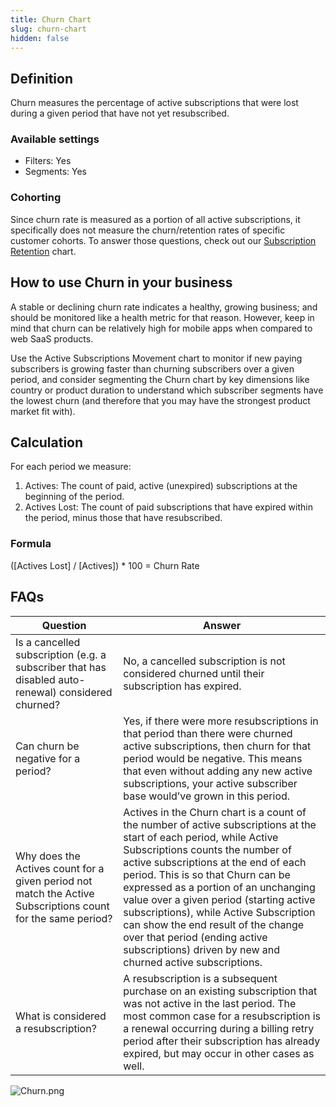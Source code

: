 ```yaml
---
title: Churn Chart
slug: churn-chart
hidden: false
---
```


## Definition

Churn measures the percentage of active subscriptions that were lost during a given period that have not yet resubscribed.

### Available settings

- Filters: Yes
- Segments: Yes

### Cohorting

Since churn rate is measured as a portion of all active subscriptions, it specifically does not measure the churn/retention rates of specific customer cohorts. To answer those questions, check out our [Subscription Retention](/docs/dashboard-and-metrics/charts/subscription-retention-chart) chart.

## How to use Churn in your business

A stable or declining churn rate indicates a healthy, growing business; and should be monitored like a health metric for that reason. However, keep in mind that churn can be relatively high for mobile apps when compared to web SaaS products.

Use the Active Subscriptions Movement chart to monitor if new paying subscribers is growing faster than churning subscribers over a given period, and consider segmenting the Churn chart by key dimensions like country or product duration to understand which subscriber segments have the lowest churn (and therefore that you may have the strongest product market fit with).

## Calculation

For each period we measure:

1. Actives: The count of paid, active (unexpired) subscriptions at the beginning of the period.
2. Actives Lost: The count of paid subscriptions that have expired within the period, minus those that have resubscribed.

### Formula

([Actives Lost] / [Actives]) \* 100 = Churn Rate

## FAQs

| Question                                                                                                    | Answer                                                                                                                                                                                                                                                                                                                                                                                                                                                                                                  |
| ----------------------------------------------------------------------------------------------------------- | ------------------------------------------------------------------------------------------------------------------------------------------------------------------------------------------------------------------------------------------------------------------------------------------------------------------------------------------------------------------------------------------------------------------------------------------------------------------------------------------------------- |
| Is a cancelled subscription (e.g. a subscriber that has disabled auto-renewal) considered churned?          | No, a cancelled subscription is not considered churned until their subscription has expired.                                                                                                                                                                                                                                                                                                                                                                                                            |
| Can churn be negative for a period?                                                                         | Yes, if there were more resubscriptions in that period than there were churned active subscriptions, then churn for that period would be negative. This means that even without adding any new active subscriptions, your active subscriber base would’ve grown in this period.                                                                                                                                                                                                                         |
| Why does the Actives count for a given period not match the Active Subscriptions count for the same period? | Actives in the Churn chart is a count of the number of active subscriptions at the start of each period, while Active Subscriptions counts the number of active subscriptions at the end of each period. This is so that Churn can be expressed as a portion of an unchanging value over a given period (starting active subscriptions), while Active Subscription can show the end result of the change over that period (ending active subscriptions) driven by new and churned active subscriptions. |
| What is considered a resubscription?                                                                        | A resubscription is a subsequent purchase on an existing subscription that was not active in the last period. The most common case for a resubscription is a renewal occurring during a billing retry period after their subscription has already expired, but may occur in other cases as well.                                                                                                                                                                                                        |

![](https://files.readme.io/2835802-Churn.png "Churn.png")

